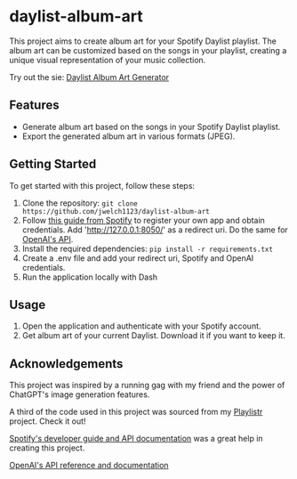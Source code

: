 # daylist-album-art

This project aims to create album art for your Spotify Daylist playlist. The album art can be customized based on the songs in your playlist, creating a unique visual representation of your music collection.

Try out the sie: [Daylist Album Art Generator](https://daylist-album-art.herokuapp.com/)

## Features

- Generate album art based on the songs in your Spotify Daylist playlist.
- Export the generated album art in various formats (JPEG).

## Getting Started

To get started with this project, follow these steps:

1. Clone the repository: `git clone https://github.com/jwelch1123/daylist-album-art`
2. Follow [this guide from Spotify](https://developer.spotify.com/documentation/web-api/tutorials/getting-started) to register your own app and obtain credentials. Add 'http://127.0.0.1:8050/' as a redirect uri. Do the same for [OpenAI's API](https://platform.openai.com/docs/quickstart).
3. Install the required dependencies: `pip install -r requirements.txt`
4. Create a .env file and add your redirect uri, Spotify and OpenAI credentials.
5. Run the application locally with Dash

## Usage

1. Open the application and authenticate with your Spotify account.
2. Get album art of your current Daylist. Download it if you want to keep it.

## Acknowledgements

This project was inspired by a running gag with my friend and the power of ChatGPT's image generation features.

A third of the code used in this project was sourced from my [Playlistr](https://github.com/jwelch1123/playlistr) project. Check it out!

[Spotify's developer guide and API documentation](https://developer.spotify.com/documentation/web-api) was a great help in creating this project. 

[OpenAI's API reference and documentation](https://platform.openai.com/docs/guides/images)